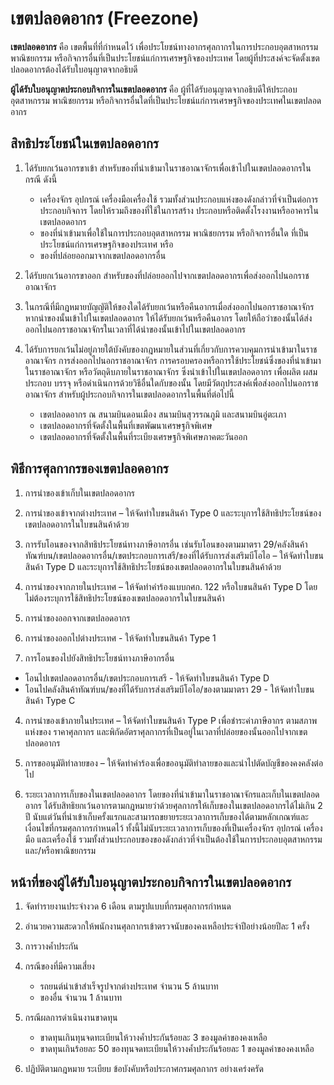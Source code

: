 เขตปลอดอากร (Freezone)
===

**เขตปลอดอากร** คือ เขตพื้นที่ที่กำหนดไว้ เพื่อประโยชน์ทางอากรศุลกากรในการประกอบอุตสาหกรรม พาณิชยกรรม หรือกิจการอื่นที่เป็นประโยชน์แก่การเศรษฐกิจของประเทศ โดยผู้ที่ประสงค์จะจัดตั้งเขตปลอดอากรต้องได้รับใบอนุญาตจากอธิบดี

  
**ผู้ได้รับใบอนุญาตประกอบกิจการในเขตปลอดอากร**  คือ ผู้ที่ได้รับอนุญาตจากอธิบดีให้ประกอบอุตสาหกรรม พาณิชยกรรม หรือกิจการอื่นใดที่เป็นประโยชน์แก่การเศรษฐกิจของประเทศในเขตปลอดอากร

  
## สิทธิประโยชน์ในเขตปลอดอากร

1.  ได้รับยกเว้นอากรขาเข้า สำหรับของที่นำเข้ามาในราชอาณาจักรเพื่อเข้าไปในเขตปลอดอากรในกรณี ดังนี้

	-   เครื่องจักร อุปกรณ์ เครื่องมือเครื่องใช้ รวมทั้งส่วนประกอบแห่งของดังกล่าวที่จำเป็นต่อการประกอบกิจการ โดยให้รวมถึงของที่ใช้ในการสร้าง ประกอบหรือติดตั้งโรงงานหรืออาคารในเขตปลอดอากร
	-   ของที่นำเข้ามาเพื่อใช้ในการประกอบอุตสาหกรรม พาณิชยกรรม หรือกิจการอื่นใด ที่เป็นประโยชน์แก่การเศรษฐกิจของประเทศ หรือ
	-   ของที่ปล่อยออกมาจากเขตปลอดอากรอื่น

3.  ได้รับยกเว้นอากรขาออก สำหรับของที่ปล่อยออกไปจากเขตปลอดอากรเพื่อส่งออกไปนอกราชอาณาจักร
4.  ในกรณีที่มีกฎหมายบัญญัติให้ของใดได้รับยกเว้นหรือคืนอากรเมื่อส่งออกไปนอกราชอาณาจักร หากนำของนั้นเข้าไปในเขตปลอดอากร ให้ได้รับยกเว้นหรือคืนอากร โดยให้ถือว่าของนั้นได้ส่งออกไปนอกราชอาณาจักรในเวลาที่ได้นำของนั้นเข้าไปในเขตปลอดอากร
5.  ได้รับการยกเว้นไม่อยู่ภายใต้บังคับของกฎหมายในส่วนที่เกี่ยวกับการควบคุมการนำเข้ามาในราชอาณาจักร การส่งออกไปนอกราชอาณาจักร การครอบครองหรือการใช้ประโยชน์ซึ่งของที่นำเข้ามาในราชอาณาจักร หรือวัตถุดิบภายในราชอาณาจักร ซึ่งนำเข้าไปในเขตปลอดอากร เพื่อผลิต ผสม ประกอบ บรรจุ หรือดำเนินการด้วยวิธีอื่นใดกับของนั้น โดยมีวัตถุประสงค์เพื่อส่งออกไปนอกราชอาณาจักร สำหรับผู้ประกอบกิจการในเขตปลอดอากรในพื้นที่ต่อไปนี้

	-   เขตปลอดอากร ณ สนามบินดอนเมือง สนามบินสุวรรณภูมิ และสนามบินอู่ตะเภา
	-   เขตปลอดอากรที่จัดตั้งในพื้นที่เขตพัฒนาเศรษฐกิจพิเศษ
	-   เขตปลอดอากรที่จัดตั้งในพื้นที่ระเบียงเศรษฐกิจพิเศษภาคตะวันออก


## พิธีการศุลกากรของเขตปลอดอากร

1.  การนำของเข้าเก็บในเขตปลอดอากร

1.  การนำของเข้าจากต่างประเทศ – ให้จัดทำใบขนสินค้า Type 0 และระบุการใช้สิทธิประโยชน์ของเขตปลอดอากรในใบขนสินค้าด้วย
2.  การรับโอนของจากสิทธิประโยชน์ทางภาษีอากรอื่น เช่นรับโอนของตามมาตรา 29/คลังสินค้าทัณฑ์บน/เขตปลอดอากรอื่น/เขตประกอบการเสรี/ของที่ได้รับการส่งเสริมบีโอไอ – ให้จัดทำใบขนสินค้า Type D และระบุการใช้สิทธิประโยชน์ของเขตปลอดอากรในใบขนสินค้าด้วย
3.  การนำของจากภายในประเทศ – ให้จัดทำคำร้องแบบกศก. 122 หรือใบขนสินค้า Type D โดยไม่ต้องระบุการใช้สิทธิประโยชน์ของเขตปลอดอากรในใบขนสินค้า

3.  การนำของออกจากเขตปลอดอากร

1.  การนำของออกไปต่างประเทศ - ให้จัดทำใบขนสินค้า Type 1
2.  การโอนของไปยังสิทธิประโยชน์ทางภาษีอากรอื่น

-   โอนไปเขตปลอดอากรอื่น/เขตประกอบการเสรี - ให้จัดทำใบขนสินค้า Type D
-   โอนไปคลังสินค้าทัณฑ์บน/ของที่ได้รับการส่งเสริมบีโอไอ/ของตามมาตรา 29 - ให้จัดทำใบขนสินค้า Type C

4.  การนำของเข้าภายในประเทศ – ให้จัดทำใบขนสินค้า Type P เพื่อชำระค่าภาษีอากร ตามสภาพแห่งของ ราคาศุลกากร และพิกัดอัตราศุลกากรที่เป็นอยู่ในเวลาที่ปล่อยของนั้นออกไปจากเขตปลอดอากร
5.  การขออนุมัติทำลายของ – ให้จัดทำคำร้องเพื่อขออนุมัติทำลายของและนำไปตัดบัญชีของคงคลังต่อไป

6.  ระยะเวลาการเก็บของในเขตปลอดอากร โดยของที่นำเข้ามาในราชอาณาจักรและเก็บในเขตปลอดอากร ได้รับสิทธิยกเว้นอากรตามกฎหมายว่าด้วยศุลกากรให้เก็บของในเขตปลอดอากรได้ไม่เกิน 2 ปี นับแต่วันที่นำเข้าเก็บครั้งแรกและสามารถขยายระยะเวลาการเก็บของได้ตามหลักเกณฑ์และเงื่อนไขที่กรมศุลกากรกำหนดไว้ ทั้งนี้ไม่นับระยะเวลาการเก็บของที่เป็นเครื่องจักร อุปกรณ์ เครื่องมือ และเครื่องใช้ รวมทั้งส่วนประกอบของของดังกล่าวที่จำเป็นต้องใช้ในการประกอบอุตสาหกรรมและ/หรือพาณิชยกรรม

## **หน้าที่ของผู้ได้รับใบอนุญาตประกอบกิจการในเขตปลอดอากร**

1.  จัดทำรายงานประจำงวด 6 เดือน ตามรูปแบบที่กรมศุลกากรกำหนด
2.  อำนวยความสะดวกให้พนักงานศุลกากรเข้าตรวจนับของคงเหลือประจำปีอย่างน้อยปีละ 1 ครั้ง
3.  การวางค้ำประกัน

1.  กรณีของที่มีความเสี่ยง

	-   รถยนต์นำเข้าสำเร็จรูปจากต่างประเทศ จำนวน 5 ล้านบาท
	-   ของอื่น จำนวน 1 ล้านบาท

3.  กรณีผลการดำเนินงานขาดทุน

	-   ขาดทุนเกินทุนจดทะเบียนให้วางค้ำประกันร้อยละ 3 ของมูลค่าของคงเหลือ
	-   ขาดทุนเกินร้อยละ 50 ของทุนจดทะเบียนให้วางค้ำประกันร้อยละ 1 ของมูลค่าของคงเหลือ

5.  ปฏิบัติตามกฎหมาย ระเบียบ ข้อบังคับหรือประกาศกรมศุลกากร อย่างเคร่งครัด
<!--stackedit_data:
eyJoaXN0b3J5IjpbLTc4MTMzNjU4Ml19
-->